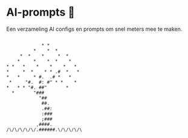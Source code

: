 # AI-prompts 🧠

Een verzameling AI configs en prompts om snel meters mee te maken.

 ```

              * *    
           *    *  *
      *  *    *     *  *
     *     *    *  *    *
 * *   *    *    *    *   *
 *     *  *    * * .#  *   *
 *   *     * #.  .# *   *
  *     "#.  #: #" * *    *
 *   * * "#. ##"       *
   *       "###
             "##
              ##.
              .##:
              :###
              ;###
            ,####.
/\/\/\/\/\/.######.\/\/\/\/\
```
